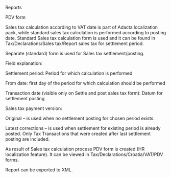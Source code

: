 Reports 

PDV form 

Sales tax calculation according to VAT date is part of Adacta localization pack, while standard sales tax calculation is performed according to posting date. Standard Sales tax calculation form is used and it can be found in Tax/Declarations/Sales tax/Report sales tax for settlement period.  

 

 

 

Separate (standard) form is used for Sales tax settlement/posting.  

 

Field explanation: 

Settlement period: Period for which calculation is performed 

From date: first day of the period for which calculation should be performed  

Transaction date (visible only on Settle and post sales tax form): Datum for settlement posting  

Sales tax payment version: 

Original – is used when no settlement posting for chosen period exists. 

Latest corrections – is used when settlement for existing period is already posted. Only Tax Transactions that were created after last settlement posting are included. 

As result of Sales tax calculation process PDV form is created (HR localization feature). It can be viewed in Tax/Declarations/Croatia/VAT/PDV forms. 

 

 

 

 

Report can be exported to XML.  

 

 

 

 
